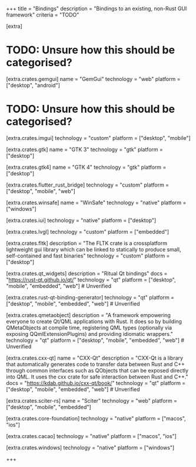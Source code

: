 +++
title = "Bindings"
description = "Bindings to an existing, non-Rust GUI framework"
criteria = "TODO"

[extra]

# TODO: Unsure how this should be categorised?
[extra.crates.gemgui]
name = "GemGui"
technology = "web"
platform = ["desktop", "android"]

# TODO: Unsure how this should be categorised?
[extra.crates.imgui]
technology = "custom"
platform = ["desktop", "mobile"]

[extra.crates.gtk]
name = "GTK 3"
technology = "gtk"
platform = ["desktop"]

[extra.crates.gtk4]
name = "GTK 4"
technology = "gtk"
platform = ["desktop"]

[extra.crates.flutter_rust_bridge]
technology = "custom"
platform = ["desktop", "mobile", "web"]

[extra.crates.winsafe]
name = "WinSafe"
technology = "native"
platform = ["windows"]

[extra.crates.iui]
technology = "native"
platform = ["desktop"]

[extra.crates.lvgl]
technology = "custom"
platform = ["embedded"]

[extra.crates.fltk]
description = "The FLTK crate is a crossplatform lightweight gui library which can be linked to statically to produce small, self-contained and fast binaries"
technology = "custom"
platform = ["desktop"]

[extra.crates.qt_widgets]
description = "Ritual Qt bindings"
docs = "https://rust-qt.github.io/qt/"
technology = "qt"
platform = ["desktop", "mobile", "embedded", "web"] # Unverified

[extra.crates.rust-qt-binding-generator]
technology = "qt"
platform = ["desktop", "mobile", "embedded", "web"] # Unverified

[extra.crates.qmetaobject]
description = "A framework empowering everyone to create Qt/QML applications with Rust. It does so by building QMetaObjects at compile time, registering QML types (optionally via exposing QQmlExtensionPlugins) and providing idiomatic wrappers."
technology = "qt"
platform = ["desktop", "mobile", "embedded", "web"] # Unverified

[extra.crates.cxx-qt]
name = "CXX-Qt"
description = "CXX-Qt is a library that automatically generates code to transfer data between Rust and C++ through common interfaces such as QObjects that can be exposed directly into QML. It uses the cxx crate for safe interaction between Rust and C++."
docs = "https://kdab.github.io/cxx-qt/book/"
technology = "qt"
platform = ["desktop", "mobile", "embedded", "web"] # Unverified

[extra.crates.sciter-rs]
name = "Sciter"
technology = "web"
platform = ["desktop", "mobile", "embedded"]

[extra.crates.core-foundation]
technology = "native"
platform = ["macos", "ios"]

[extra.crates.cacao]
technology = "native"
platform = ["macos", "ios"]

[extra.crates.windows]
technology = "native"
platform = ["windows"]

+++
